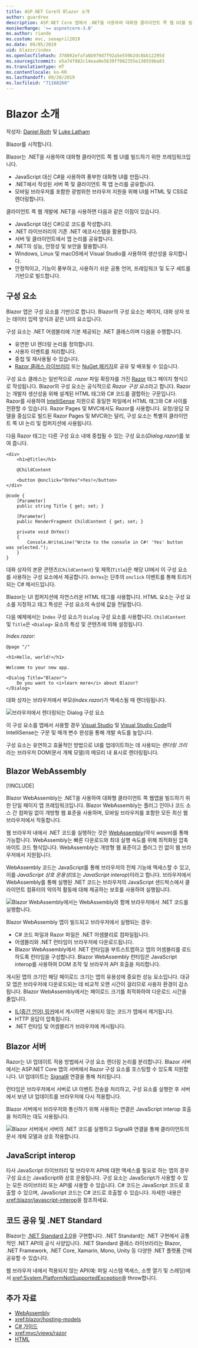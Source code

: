 ```yaml
---
title: ASP.NET Core의 Blazor 소개
author: guardrex
description: ASP.NET Core 앱에서 .NET을 사용하여 대화형 클라이언트 쪽 웹 UI를 빌드하는 방법인 ASP.NET Core Blazor를 살펴봅니다.
monikerRange: '>= aspnetcore-3.0'
ms.author: riande
ms.custom: mvc, seoapril2019
ms.date: 09/05/2019
uid: blazor/index
ms.openlocfilehash: 378892efafa6b979d7f92a5e559b2dc8bb12295d
ms.sourcegitcommit: e5a74f882c14eaa0e5639ff082355e130559ba83
ms.translationtype: HT
ms.contentlocale: ko-KR
ms.lasthandoff: 09/20/2019
ms.locfileid: "71168260"
---
```

# <a name="introduction-to-blazor"></a>Blazor 소개

작성자: [Daniel Roth](https://github.com/danroth27) 및 [Luke Latham](https://github.com/guardrex)

Blazor를 시작합니다. 

Blazor는 .NET을 사용하여 대화형 클라이언트 쪽 웹 UI를 빌드하기 위한 프레임워크입니다.

* JavaScript 대신 C#을 사용하여 풍부한 대화형 UI를 만듭니다.
* .NET에서 작성된 서버 쪽 및 클라이언트 쪽 앱 논리를 공유합니다.
* 모바일 브라우저를 포함한 광범위한 브라우저 지원을 위해 UI를 HTML 및 CSS로 렌더링합니다.

클라이언트 쪽 웹 개발에 .NET을 사용하면 다음과 같은 이점이 있습니다.

* JavaScript 대신 C#으로 코드를 작성합니다.
* .NET 라이브러리의 기존 .NET 에코시스템을 활용합니다.
* 서버 및 클라이언트에서 앱 논리를 공유합니다.
* .NET의 성능, 안정성 및 보안을 활용합니다.
* Windows, Linux 및 macOS에서 Visual Studio를 사용하여 생산성을 유지합니다.
* 안정적이고, 기능이 풍부하고, 사용하기 쉬운 공통 언어, 프레임워크 및 도구 세트를 기반으로 빌드합니다.

## <a name="components"></a>구성 요소

Blazor 앱은 구성 요소를 기반으로 합니다.  Blazor의 구성 요소는 페이지, 대화 상자 또는 데이터 입력 양식과 같은 UI의 요소입니다.

구성 요소는 .NET 어셈블리에 기본 제공되는 .NET 클래스이며 다음을 수행합니다.

* 유연한 UI 렌더링 논리를 정의합니다.
* 사용자 이벤트를 처리합니다.
* 중첩 및 재사용될 수 있습니다.
* [Razor 클래스 라이브러리](xref:razor-pages/ui-class) 또는 [NuGet 패키지](/nuget/what-is-nuget)로 공유 및 배포될 수 있습니다.

구성 요소 클래스는 일반적으로 *.razor* 파일 확장자를 가진 [Razor](xref:mvc/views/razor) 태그 페이지 형식으로 작성됩니다. Blazor의 구성 요소는 공식적으로 *Razor 구성 요소*라고 합니다. Razor는 개발자 생산성을 위해 설계된 HTML 태그와 C# 코드를 결합하는 구문입니다. Razor를 사용하여 [IntelliSense](/visualstudio/ide/using-intellisense) 지원으로 동일한 파일에서 HTML 태그와 C# 사이를 전환할 수 있습니다. Razor Pages 및 MVC에서도 Razor를 사용합니다. 요청/응답 모델을 중심으로 빌드된 Razor Pages 및 MVC와는 달리, 구성 요소는 특별히 클라이언트 쪽 UI 논리 및 컴퍼지션에 사용됩니다.

다음 Razor 태그는 다른 구성 요소 내에 중첩될 수 있는 구성 요소(*Dialog.razor*)를 보여 줍니다.

```cshtml
<div>
    <h1>@Title</h1>

    @ChildContent

    <button @onclick="OnYes">Yes!</button>
</div>

@code {
    [Parameter]
    public string Title { get; set; }

    [Parameter]
    public RenderFragment ChildContent { get; set; }

    private void OnYes()
    {
        Console.WriteLine("Write to the console in C#! 'Yes' button was selected.");
    }
}
```

대화 상자의 본문 콘텐츠(`ChildContent`) 및 제목(`Title`)은 해당 UI에서 이 구성 요소를 사용하는 구성 요소에서 제공합니다. `OnYes`는 단추의 `onclick` 이벤트를 통해 트리거되는 C# 메서드입니다.

Blazor는 UI 컴퍼지션에 자연스러운 HTML 태그를 사용합니다. HTML 요소는 구성 요소를 지정하고 태그 특성은 구성 요소의 속성에 값을 전달합니다.

다음 예제에서는 `Index` 구성 요소가 `Dialog` 구성 요소를 사용합니다. `ChildContent` 및 `Title`은 `<Dialog>` 요소의 특성 및 콘텐츠에 의해 설정됩니다.

*Index.razor*:

```cshtml
@page "/"

<h1>Hello, world!</h1>

Welcome to your new app.

<Dialog Title="Blazor">
    Do you want to <i>learn more</i> about Blazor?
</Dialog>
```

대화 상자는 브라우저에서 부모(*Index.razor*)가 액세스될 때 렌더링됩니다.

![브라우저에서 렌더링되는 Dialog 구성 요소](index/_static/dialog.png)

이 구성 요소를 앱에서 사용할 경우 [Visual Studio](/visualstudio/ide/using-intellisense) 및 [Visual Studio Code](https://code.visualstudio.com/docs/editor/intellisense)의 IntelliSense는 구문 및 매개 변수 완성을 통해 개발 속도를 높입니다.

구성 요소는 유연하고 효율적인 방법으로 UI를 업데이트하는 데 사용되는 *렌더링 크리*라는 브라우저 DOM(문서 개체 모델)의 메모리 내 표시로 렌더링됩니다.

## <a name="blazor-webassembly"></a>Blazor WebAssembly

[!INCLUDE[](~/includes/blazorwasm-preview-notice.md)]

Blazor WebAssembly는 .NET을 사용하여 대화형 클라이언트 쪽 웹앱을 빌드하기 위한 단일 페이지 앱 프레임워크입니다. Blazor WebAssembly는 플러그 인이나 코드 소스 간 컴파일 없이 개방형 웹 표준을 사용하며, 모바일 브라우저를 포함한 모든 최신 웹 브라우저에서 작동합니다.

웹 브라우저 내에서 .NET 코드를 실행하는 것은 [WebAssembly](https://webassembly.org)(약식 *wasm*)를 통해 가능합니다. WebAssembly는 빠른 다운로드와 최대 실행 속도를 위해 최적화된 압축 바이트 코드 형식입니다. WebAssembly는 개방형 웹 표준이고 플러그 인 없이 웹 브라우저에서 지원됩니다.

WebAssembly 코드는 JavaScript를 통해 브라우저의 전체 기능에 액세스할 수 있고, 이를 *JavaScript 상호 운용성*(또는 *JavaScript interop*)이라고 합니다. 브라우저에서 WebAssembly를 통해 실행된 .NET 코드는 브라우저의 JavaScript 샌드박스에서 클라이언트 컴퓨터의 악의적 활동에 대해 제공하는 보호를 사용하여 실행됩니다.

![Blazor WebAssembly에서는 WebAssembly와 함께 브라우저에서 .NET 코드를 실행합니다.](index/_static/blazor-webassembly.png)

Blazor WebAssembly 앱이 빌드되고 브라우저에서 실행되는 경우:

* C# 코드 파일과 Razor 파일은 .NET 어셈블리로 컴파일됩니다.
* 어셈블리와 .NET 런타임이 브라우저에 다운로드됩니다.
* Blazor WebAssembly에서 .NET 런타임을 부트스트랩하고 앱의 어셈블리를 로드하도록 런타임을 구성합니다. Blazor WebAssembly 런타임은 JavaScript interop를 사용하여 DOM 조작 및 브라우저 API 호출을 처리합니다.

게시된 앱의 크기인 해당 페이로드 크기는 앱의 유용성에 중요한 성능 요소입니다.  대규모 앱은 브라우저에 다운로드되는 데 비교적 오랜 시간이 걸리므로 사용자 환경이 감소됩니다. Blazor WebAssembly에서는 페이로드 크기를 최적화하여 다운로드 시간을 줄입니다.

* [IL(중간 언어) 링커](xref:host-and-deploy/blazor/configure-linker)에서 게시하면 사용되지 않는 코드가 앱에서 제거됩니다.
* HTTP 응답이 압축됩니다.
* .NET 런타임 및 어셈블리가 브라우저에 캐시됩니다.

## <a name="blazor-server"></a>Blazor 서버

Razor는 UI 업데이트 적용 방법에서 구성 요소 렌더링 논리를 분리합니다. Blazor 서버에서는 ASP.NET Core 앱의 서버에서 Razor 구성 요소를 호스팅할 수 있도록 지원합니다. UI 업데이트는 [SignalR](xref:signalr/introduction) 연결을 통해 처리됩니다.

런타임은 브라우저에서 서버로 UI 이벤트 전송을 처리하고, 구성 요소를 실행한 후 서버에서 보낸 UI 업데이트를 브라우저에 다시 적용합니다.

Blazor 서버에서 브라우저와 통신하기 위해 사용하는 연결은 JavaScript interop 호출을 처리하는 데도 사용됩니다.

![Blazor 서버에서 서버의 .NET 코드를 실행하고 SignalR 연결을 통해 클라이언트의 문서 개체 모델과 상호 작용합니다.](index/_static/blazor-server.png)

## <a name="javascript-interop"></a>JavaScript interop

타사 JavaScript 라이브러리 및 브라우저 API에 대한 액세스를 필요로 하는 앱의 경우 구성 요소는 JavaScript와 상호 운용됩니다. 구성 요소는 JavaScript가 사용할 수 있는 모든 라이브러리 또는 API를 사용할 수 있습니다. C# 코드는 JavaScript 코드로 호출할 수 있으며, JavaScript 코드는 C# 코드로 호출할 수 있습니다. 자세한 내용은 <xref:blazor/javascript-interop>을 참조하세요.

## <a name="code-sharing-and-net-standard"></a>코드 공유 및 .NET Standard

Blazor는 [.NET Standard 2.0](/dotnet/standard/net-standard)을 구현합니다. .NET Standard는 .NET 구현에서 공통적인 .NET API의 공식 사양입니다. .NET Standard 클래스 라이브러리는 Blazor, .NET Framework, .NET Core, Xamarin, Mono, Unity 등 다양한 .NET 플랫폼 간에 공유할 수 있습니다.

웹 브라우저 내에서 적용되지 않는 API(예: 파일 시스템 액세스, 소켓 열기 및 스레딩)에서 <xref:System.PlatformNotSupportedException>을 throw합니다.

## <a name="additional-resources"></a>추가 자료

* [WebAssembly](https://webassembly.org/)
* <xref:blazor/hosting-models>
* [C# 가이드](/dotnet/csharp/)
* <xref:mvc/views/razor>
* [HTML](https://www.w3.org/html/)
